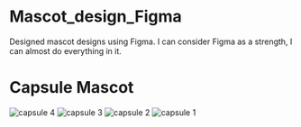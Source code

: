 # Mascot_design_Figma
Designed mascot designs using Figma. I can consider Figma as a strength, I can almost do everything in it.
# Capsule Mascot
![capsule 4](https://github.com/user-attachments/assets/b6d5bf22-cd30-4afc-b6f8-195869bd1243)
![capsule 3](https://github.com/user-attachments/assets/58e950b7-539b-433a-9034-3c1a66f77aa9)
![capsule 2](https://github.com/user-attachments/assets/f63826d2-8e0e-43d6-af19-2e4d9d36b719)
![capsule 1](https://github.com/user-attachments/assets/90e39bdc-87fd-4a75-bcc0-876418ce4b32)
